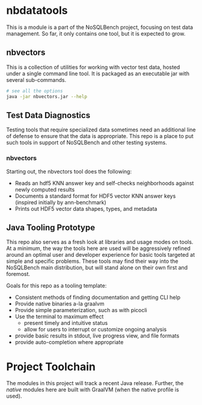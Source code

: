 
# nbdatatools

This is a module is a part of the NoSQLBench project, focusing on test data management. So far, 
it only contains one tool, but it is expected to grow.

## nbvectors

This is a collection of utilities for working with vector test data, hosted under a single 
command line tool. It is packaged as an executable jar with several sub-commands. 

```sh
# see all the options
java -jar nbvectors.jar --help
```



## Test Data Diagnostics

Testing tools that require specialized data sometimes need an additional line of defense to ensure
that the data is appropriate. This repo is a place to put such tools in support of NoSQLBench and
other testing systems.

### nbvectors

Starting out, the nbvectors tool does the following:

* Reads an hdf5 KNN answer key and self-checks neighborhoods against newly computed results
* Documents a standard format for HDF5 vector KNN answer keys (inspired initially by ann-benchmark)
* Prints out HDF5 vector data shapes, types, and metadata

## Java Tooling Prototype

This repo also serves as a fresh look at libraries and usage modes on tools. At a minimum, the way
the tools here are used will be aggressively refined around an optimal user and developer experience
for basic tools targeted at simple and specific problems. These tools may find their way into the
NoSQLBench main distribution, but will stand alone on their own first and foremost.

Goals for this repo as a tooling template:

* Consistent methods of finding documentation and getting CLI help
* Provide native binaries a-la graalvm
* Provide simple parameterization, such as with picocli
* Use the terminal to maximum effect
  * present timely and intuitive status
  * allow for users to interrupt or customize ongoing analysis
* provide basic results in stdout, live progress view, and file formats
* provide auto-completion where appropriate

# Project Toolchain

The modules in this project will track a recent Java release. Further, the _native_ modules here are
built with GraalVM (when the native profile is used).
